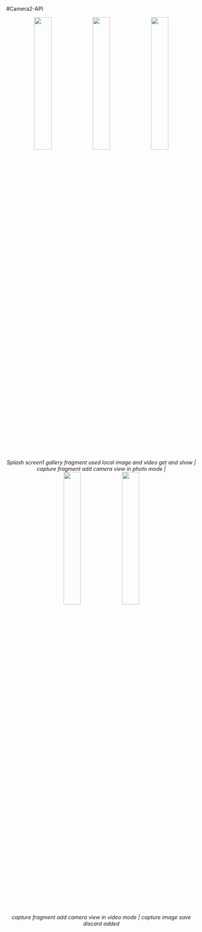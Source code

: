#Camera2-API

<div align="center">
  <img src="https://github.com/Rohit-Varshney001/Gallery-App/assets/76999163/eb84687e-4b0d-47de-a4e8-f386b3ce23f3" width="30%">
  <img src="https://github.com/Rohit-Varshney001/Gallery-App/assets/76999163/6100219b-c7d1-472c-89ba-3ec4557116ed" width="30%">
  <img src="https://github.com/Rohit-Varshney001/Gallery-App/assets/76999163/2d86fbfe-c55b-4eb1-bfb2-347adf54c160" width="30%">
</div>

<div align="center">
  <em>Splash screen1</em>
  <em>gallery fragment used local image and video get and show | </em>
  <em>capture fragment add camera view in photo mode | </em>
</div>

<div align="center">
  <img src="https://github.com/Rohit-Varshney001/Gallery-App/assets/76999163/7dd72ecf-9977-4a23-8028-dd81294aa1f0" width="30%">
  <img src="https://github.com/Rohit-Varshney001/Gallery-App/assets/76999163/d3ee5928-1a82-4282-80e3-93206a4fb7b1" width="30%">
</div>

<div align="center">
  <em>capture fragment add camera view in video mode | </em>
    <em>capture image save discard added</em>
</div>



